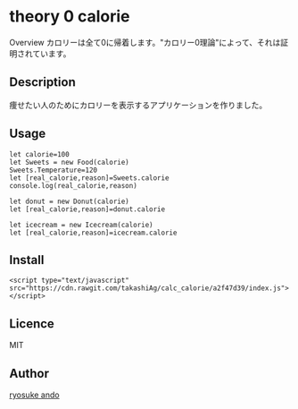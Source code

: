 theory 0 calorie
====

Overview
カロリーは全て0に帰着します。"カロリー0理論"によって、それは証明されています。

## Description
痩せたい人のためにカロリーを表示するアプリケーションを作りました。

## Usage
```$xslt
let calorie=100
let Sweets = new Food(calorie)  
Sweets.Temperature=120
let [real_calorie,reason]=Sweets.calorie
console.log(real_calorie,reason)
  
let donut = new Donut(calorie)
let [real_calorie,reason]=donut.calorie
  
let icecream = new Icecream(calorie)
let [real_calorie,reason]=icecream.calorie
```

## Install
```$xslt
<script type="text/javascript" src="https://cdn.rawgit.com/takashiAg/calc_calorie/a2f47d39/index.js"></script>
```

## Licence
MIT

## Author

[ryosuke ando](https://github.com/takashiAg/)
